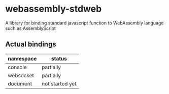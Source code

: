 # webassembly-stdweb
A library for binding standard javascript function to WebAssembly language such as AssemblyScript

## Actual bindings

| namespace | status          |
|-----------|-----------------|
| console   | partially       |
| websocket | partially       |
| document  | not started yet |

